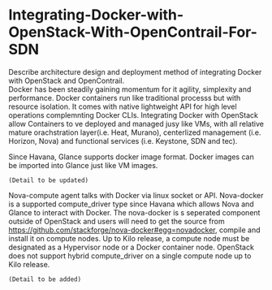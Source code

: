 # Integrating-Docker-with-OpenStack-With-OpenContrail-For-SDN
Describe architecture design and deployment method of integrating Docker with OpenStack and OpenContrail.  
Docker has been steadily gaining momentum for it agility, simplexity and performance. Docker containers run like traditional processs but with resource isolation. It comes with native lightweight API for high level operations complemnting Docker CLIs. Integrating Docker with OpenStack allow Containers to ve deployed and managed jusy like VMs, with all relative mature orachstration layer(i.e. Heat, Murano), centerlized management (i.e. Horizon, Nova) and functional services (i.e. Keystone, SDN and tec).

Since Havana, Glance supports docker image format. Docker images can be imported into Glance just like VM images.

    (Detail to be updated)
    

Nova-compute agent talks with Docker via linux socket or API. Nova-docker is a supported compute_driver type since Havana which allows Nova and Glance to interact with Docker. The nova-docker is s seperated component outside of OpenStack and users will need to get the source from https://github.com/stackforge/nova-docker#egg=novadocker, compile and install it on compute nodes. Up to Kilo release, a compute node must be designated as a Hypervisor node or a Docker container node. OpenStack does not support hybrid compute_driver on a single compute node up to Kilo release.  

    (Detail to be added)
